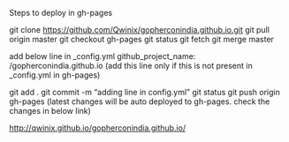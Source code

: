 Steps to deploy in gh-pages

git clone https://github.com/Qwinix/gopherconindia.github.io.git
git pull origin master
git checkout gh-pages
git status
git fetch
git merge master

add below line in _config.yml
github_project_name: /gopherconindia.github.io
(add this line only if this is not present in _config.yml in gh-pages)

git add .
git commit -m “adding line in config.yml”
git status
git push origin gh-pages
(latest changes will be auto deployed to gh-pages. check the changes in below link)

http://qwinix.github.io/gopherconindia.github.io/

